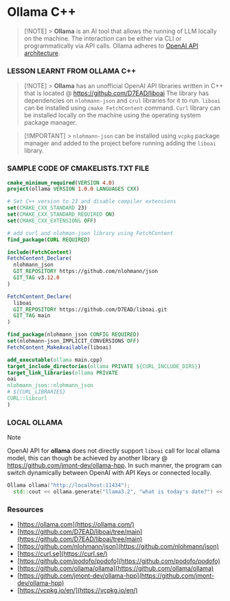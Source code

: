 # Ollama C++

> [!NOTE] > **Ollama** is an AI tool that allows the running of LLM locally on the machine. The interaction can be either via CLI or programmatically via API calls. Ollama adheres to [OpenAI API architecture](https://platform.openai.com/docs/overview).

### LESSON LEARNT FROM OLLAMA C++

> [!NOTE] > **Ollama** has an unofficial OpenAI API libraries written in C++ that is located @ https://github.com/D7EAD/liboai The library has dependencies on `nlohmann-json` and `crul` libraries for it to run.
> `liboai` can be installed using `cmake FetchContent` command.
> `Curl` library can be installed locally on the machine using the operating system package manager.

> [!IMPORTANT] > `nlohmann-json` can be installed using `vcpkg` package manager and added to the project before running adding the `liboai` library.

### SAMPLE CODE OF CMAKELISTS.TXT FILE

```cmake
cmake_minimum_required(VERSION 4.0)
project(ollama VERSION 1.0.0 LANGUAGES CXX)

# Set C++ version to 23 and disable compiler extensions
set(CMAKE_CXX_STANDARD 23)
set(CMAKE_CXX_STANDARD_REQUIRED ON)
set(CMAKE_CXX_EXTENSIONS OFF)

# add curl and nlohman-json library using FetchContent
find_package(CURL REQUIRED)

include(FetchContent)
FetchContent_Declare(
  nlohmann_json
  GIT_REPOSITORY https://github.com/nlohmann/json
  GIT_TAG v3.12.0
)

FetchContent_Declare(
  liboai
  GIT_REPOSITORY https://github.com/D7EAD/liboai.git
  GIT_TAG main
)

find_package(nlohmann_json CONFIG REQUIRED)
set(nlohmann-json_IMPLICIT_CONVERSIONS OFF)
FetchContent_MakeAvailable(liboai)

add_executable(ollama main.cpp)
target_include_directories(ollama PRIVATE ${CURL_INCLUDE_DIRS})
target_link_libraries(ollama PRIVATE
oai
nlohmann_json::nlohmann_json
# ${CURL_LIBRARIES}
CURL::libcurl
)
```

### LOCAL OLLAMA

> [!NOTE]
> OpenAI API for **ollama** does not directly support `liboai` call for local ollama model, this can though be achieved by another library @ https://github.com/jmont-dev/ollama-hpp. In such manner, the program can switch dynamically between OpenAI with API Keys or connected locally.

```cpp
Ollama ollama("http://localhost:11434");
  std::cout << ollama.generate("llama3.2", "what is today's date?") << std::endl;
```

</aside>

### Resources

- [https://ollama.com](https://ollama.com/)
- [https://github.com/D7EAD/liboai/tree/main](https://github.com/D7EAD/liboai/tree/main)
- [https://github.com/nlohmann/json](https://github.com/nlohmann/json)
- [https://curl.se](https://curl.se/)
- [https://github.com/podofo/podofo](https://github.com/podofo/podofo)
- [https://github.com/ollama/ollama](https://github.com/ollama/ollama)
- [https://github.com/jmont-dev/ollama-hpp](https://github.com/jmont-dev/ollama-hpp)
- [https://vcpkg.io/en/](https://vcpkg.io/en/)

